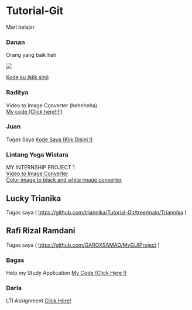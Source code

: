 # Tutorial-Git
Mari belajar

### Danan
Orang yang baik hati

![](Foto/Danan.jpg)

[Kode ku (klik sini)](Danan/)

### Raditya
Video to Image Converter (heheheha)\
[My code (Click here!!!!)](Raditya/)

### Juan
Tugas Saya
[Kode Saya (Klik Disini !)](Juan/)

### Lintang Yoga Wistara
MY INTERNSHIP PROJECT 1  
[Video to Image Converter](https://github.com/linseayw/testLTI/tree/c514985472c1eb429427dd7e2684d28e43b04c53/Video%20to%20Image%20Converter)  
[Color image to black and white image converter](https://github.com/linseayw/testLTI/tree/b062fd9f08e483deb16c8d42358c1c3835fbdd87/Video%20to%20Image%20Converter)  

## Lucky Trianika
Tugas saya ( https://github.com/triannika/Tutorial-Git/tree/main/Triannika )

## Rafi Rizal Ramdani
Tugas saya ( https://github.com/GAROXSAMAO/MyGUIProject )

### Bagas
Help my Study Application
[My Code (Click Here !)](Bagas/)

### Darla
LTI Assignment
[Click Here!](https://github.com/lyca-byte/Tutorial-Git/tree/main/Darla)

